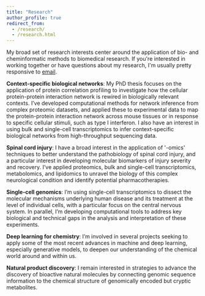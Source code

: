 ```yaml
---
title: "Research"
author_profile: true
redirect_from: 
  - /research/
  - /research.html
---
```


My broad set of research interests center around the application of bio- and cheminformatic methods to biomedical research. If you're interested in working together or have questions about my research, I'm usually pretty responsive to [email](mailto:michaelskinnider@gmail.com).

**Context-specific biological networks**: My PhD thesis focuses on the application of protein correlation profiling to investigate how the cellular protein-protein interaction network is rewired in biologically relevant contexts. I’ve developed computational methods for network inference from complex proteomic datasets, and applied these to experimental data to map the protein-protein interaction network across mouse tissues or in response to specific cellular stimuli, such as type I interferon. I also have an interest in using bulk and single-cell transcriptomics to infer context-specific biological networks from high-throughput sequencing data. 

**Spinal cord injury**: I have a broad interest in the application of '-omics' techniques to better understand the pathobiology of spinal cord injury, and a particular interest in developing molecular biomarkers of injury severity and recovery. I’ve applied proteomics, bulk and single-cell transcriptomics, metabolomics, and lipidomics to unravel the biology of this complex neurological condition and identify potential pharmacotherapies.  

**Single-cell genomics**: I’m using single-cell transcriptomics to dissect the molecular mechanisms underlying human disease and its treatment at the level of individual cells, with a particular focus on the central nervous system. In parallel, I’m developing computational tools to address key biological and technical gaps in the analysis and interpretation of these experiments. 

**Deep learning for chemistry**: I’m involved in several projects seeking to apply some of the most recent advances in machine and deep learning, especially generative models, to deepen our understanding of the chemical world around and within us.

**Natural product discovery**: I remain interested in strategies to advance the discovery of bioactive natural molecules by connecting genomic sequence information to the chemical structure of genomically encoded but cryptic metabolites. 
